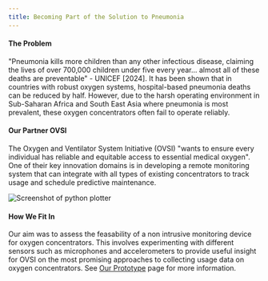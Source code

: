 ```yaml
---
title: Becoming Part of the Solution to Pneumonia 
---
```


#### **The Problem**

"Pneumonia kills more children than any other infectious disease, claiming the lives of over 700,000 children under five every year... almost all of these deaths are preventable" - UNICEF [2024]. It has been shown that in countries with robust oxygen systems, hospital-based pneumonia deaths can be reduced by half. However, due to the harsh operating environment in Sub-Saharan Africa and South East Asia where pneumonia is most prevalent, these oxygen concentrators often fail to operate reliably.

#### **Our Partner OVSI**

The Oxygen and Ventilator System Initiative (OVSI) "wants to ensure every individual has reliable and equitable access to essential medical oxygen". One of their key innovation domains is in developing a remote monitoring system that can integrate with all types of existing concentrators to track usage and schedule predictive maintenance. 

<img src="<2. interim_report/assets/plotter_with_magnitude.png>" alt="Screenshot of python plotter" width="800"/>

#### **How We Fit In**

Our aim was to assess the feasability of a non intrusive monitoring device for oxygen concentrators. This involves experimenting with different sensors such as microphones and accelerometers to provide useful insight for OVSI on the most promising approaches to collecting usage data on oxygen concentrators. See [Our Prototype](about.md) page for more information.





